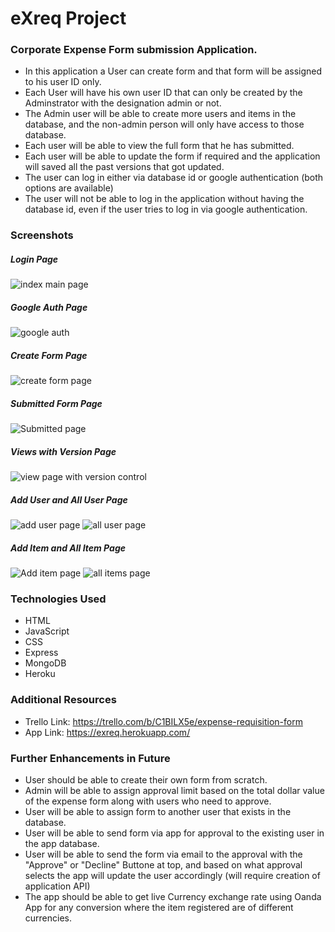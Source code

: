 # eXreq Project
### Corporate Expense Form submission Application.  
* In this application a User can create form and that form will be assigned to his user ID only.  
* Each User will have his own user ID that can only be created by the Adminstrator with the designation admin or not.   
* The Admin user will be able to create more users and items in the database, and the non-admin person will only have access to those database.  
* Each user will be able to view the full form that he has submitted.  
* Each user will be able to update the form if required and the application will saved all the past versions that got updated.
* The user can log in either via database id or google authentication (both options are available)  
* The user will not be able to log in the application without having the database id, even if the user tries to log in via google authentication.  

### Screenshots  
##### Login Page  
![index main page](https://user-images.githubusercontent.com/83681358/216827614-22218a01-af00-4d46-b856-6b8d046d21af.png)
##### Google Auth Page  
![google auth](https://user-images.githubusercontent.com/83681358/216827628-0e7bb471-bad4-44ac-8d90-49de86fbb3fb.png)
##### Create Form Page  
![create form page](https://user-images.githubusercontent.com/83681358/216827643-d893cefa-c59a-4e7c-84aa-10f9fee84525.png)
##### Submitted Form Page
![Submitted page](https://user-images.githubusercontent.com/83681358/216827668-1a84b273-5b73-4bc3-b8e1-7b3508c51c9f.png)
##### Views with Version Page  
![view page with version control](https://user-images.githubusercontent.com/83681358/216827688-ecf51098-ad9c-4ff1-9d72-2fd19770b5d2.png)
##### Add User and All User Page  
![add user page](https://user-images.githubusercontent.com/83681358/216827712-8ad6e6ac-4022-42bf-a3a2-26b3896eaef8.png)
![all user page](https://user-images.githubusercontent.com/83681358/216827716-9c276549-abb4-4bf9-a013-68af1aef9109.png)
##### Add Item and All Item Page  
![Add item page](https://user-images.githubusercontent.com/83681358/216827732-6aa244ff-6478-4f96-888e-c5795d3224cd.png)
![all items page](https://user-images.githubusercontent.com/83681358/216827736-897bbc19-e66a-4546-be08-9978f8cb46b3.png)

### Technologies Used
* HTML  
* JavaScript  
* CSS  
* Express  
* MongoDB  
* Heroku  

### Additional Resources
* Trello Link: https://trello.com/b/C1BILX5e/expense-requisition-form  
* App Link: https://exreq.herokuapp.com/  

### Further Enhancements in Future  
* User should be able to create their own form from scratch.  
* Admin will be able to assign approval limit based on the total dollar value of the expense form along with users who need to approve.   
* User will be able to assign form to another user that exists in the database.  
* User will be able to send form via app for approval to the existing user in the app database.  
* User will be able to send the form via email to the approval with the "Approve" or "Decline" Buttone at top, and based on what approval selects the app will update the user accordingly (will require creation of application API)  
* The app should be able to get live Currency exchange rate using Oanda App for any conversion where the item registered are of different currencies.  
